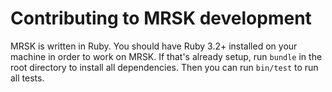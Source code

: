 # Contributing to MRSK development

MRSK is written in Ruby. You should have Ruby 3.2+ installed on your machine in order to work on MRSK. If that's already setup, run `bundle` in the root directory to install all dependencies. Then you can run `bin/test` to run all tests.
